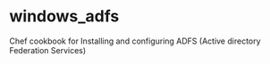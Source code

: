 windows_adfs
============

Chef cookbook for Installing and configuring ADFS (Active directory Federation Services)
